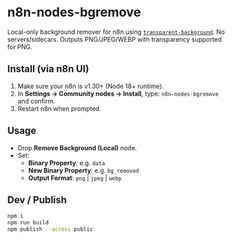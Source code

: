 # n8n-nodes-bgremove

Local-only background remover for n8n using [`transparent-background`](https://www.npmjs.com/package/transparent-background).
No servers/sidecars. Outputs PNG/JPEG/WEBP with transparency supported for PNG.

## Install (via n8n UI)
1. Make sure your n8n is v1.30+ (Node 18+ runtime).
2. In **Settings → Community nodes → Install**, type: `n8n-nodes-bgremove` and confirm.
3. Restart n8n when prompted.

## Usage
- Drop **Remove Background (Local)** node.
- Set:
  - **Binary Property**: e.g. `data`
  - **New Binary Property**: e.g. `bg_removed`
  - **Output Format**: `png` | `jpeg` | `webp`

## Dev / Publish
```bash
npm i
npm run build
npm publish --access public
```
